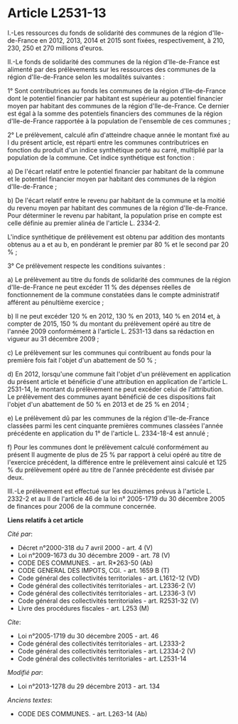 # Article L2531-13

I.-Les ressources du fonds de solidarité des communes de la région d'Ile-de-France en 2012, 2013, 2014 et 2015 sont fixées,
respectivement, à 210, 230, 250 et 270 millions d'euros. 

II.-Le fonds de solidarité des communes de la région d'Ile-de-France est alimenté par des prélèvements sur les ressources des
communes de la région d'Ile-de-France selon les modalités suivantes : 

1° Sont contributrices au fonds les communes de la région d'Ile-de-France dont le potentiel financier par habitant est
supérieur au potentiel financier moyen par habitant des communes de la région d'Ile-de-France. Ce dernier est égal à la somme
des potentiels financiers des communes de la région d'Ile-de-France rapportée à la population de l'ensemble de ces
communes ; 

2° Le prélèvement, calculé afin d'atteindre chaque année le montant fixé au I du présent article, est réparti entre les
communes contributrices en fonction du produit d'un indice synthétique porté au carré, multiplié par la population de la
commune. Cet indice synthétique est fonction : 

a) De l'écart relatif entre le potentiel financier par habitant de la commune et le potentiel financier moyen par habitant
des communes de la région d'Ile-de-France ; 

b) De l'écart relatif entre le revenu par habitant de la commune et la moitié du revenu moyen par habitant des communes de la
région d'Ile-de-France. Pour déterminer le revenu par habitant, la population prise en compte est celle définie au premier
alinéa de l'article L. 2334-2. 

L'indice synthétique de prélèvement est obtenu par addition des montants obtenus au a et au b, en pondérant le premier par 80
% et le second par 20 % ; 

3° Ce prélèvement respecte les conditions suivantes : 

a) Le prélèvement au titre du fonds de solidarité des communes de la région d'Ile-de-France ne peut excéder 11 % des dépenses
réelles de fonctionnement de la commune constatées dans le compte administratif afférent au pénultième exercice ; 

b) Il ne peut excéder 120 % en 2012, 130 % en 2013, 140 % en 2014 et, à compter de 2015, 150 % du montant du prélèvement
opéré au titre de l'année 2009 conformément à l'article L. 2531-13 dans sa rédaction en vigueur au 31 décembre 2009 ; 

c) Le prélèvement sur les communes qui contribuent au fonds pour la première fois fait l'objet d'un abattement de 50 % ; 

d) En 2012, lorsqu'une commune fait l'objet d'un prélèvement en application du présent article et bénéficie d'une attribution
en application de l'article L. 2531-14, le montant du prélèvement ne peut excéder celui de l'attribution. Le prélèvement des
communes ayant bénéficié de ces dispositions fait l'objet d'un abattement de 50 % en 2013 et de 25 % en 2014 ; 

e) Le prélèvement dû par les communes de la région d'Ile-de-France classées parmi les cent cinquante premières communes
classées l'année précédente en application du 1° de l'article L. 2334-18-4 est annulé ; 

f) Pour les communes dont le prélèvement calculé conformément au présent II augmente de plus de 25 % par rapport à celui
opéré au titre de l'exercice précédent, la différence entre le prélèvement ainsi calculé et 125 % du prélèvement opéré au
titre de l'année précédente est divisée par deux. 

III.-Le prélèvement est effectué sur les douzièmes prévus à l'article L. 2332-2 et au II de l'article 46 de la loi n°
2005-1719 du 30 décembre 2005 de finances pour 2006 de la commune concernée.

**Liens relatifs à cet article**

_Cité par_:

  - Décret n°2000-318 du 7 avril 2000 - art. 4 (V)
  - Loi n°2009-1673 du 30 décembre 2009 - art. 78 (V)
  - CODE DES COMMUNES. - art. R*263-50 (Ab)
  - CODE GENERAL DES IMPOTS, CGI. - art. 1659 B (T)
  - Code général des collectivités territoriales - art. L1612-12 (VD)
  - Code général des collectivités territoriales - art. L2336-2 (V)
  - Code général des collectivités territoriales - art. L2336-3 (V)
  - Code général des collectivités territoriales - art. R2531-32 (V)
  - Livre des procédures fiscales - art. L253 (M)

_Cite_:

  - Loi n°2005-1719 du 30 décembre 2005 - art. 46
  - Code général des collectivités territoriales - art. L2333-2
  - Code général des collectivités territoriales - art. L2334-2 (V)
  - Code général des collectivités territoriales - art. L2531-14

_Modifié par_:

  - Loi n°2013-1278 du 29 décembre 2013 - art. 134

_Anciens textes_:

  - CODE DES COMMUNES. - art. L263-14 (Ab)

